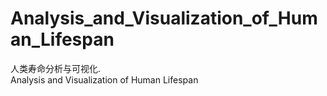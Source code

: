# Analysis_and_Visualization_of_Human_Lifespan
人类寿命分析与可视化.  
Analysis and Visualization of Human Lifespan
